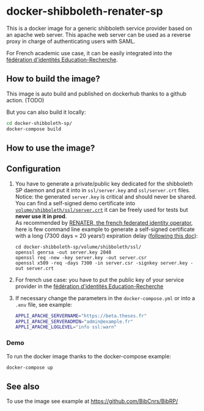 # docker-shibboleth-renater-sp

This is a docker image for a generic shibboleth service provider based on an apache web server. 
This apache web server can be used as a reverse proxy in charge of authenticating users with SAML.

For French academic use case, it can be easily integrated into the [fédération d'identités Education-Recherche](https://federation.renater.fr/registry?action=get_all).


## How to build the image?

This image is auto build and published on dockerhub thanks to a github action. (TODO)

But you can also build it locally:
```bash
cd docker-shibboleth-sp/
docker-compose build
```
## How to use the image?

## Configuration


1) You have to generate a private/public key dedicated for the shibboleth SP daemon and put it into in ``ssl/server.key`` and ``ssl/server.crt`` files. Notice: the generated ``server.key`` is critical and should never be shared. You can find a self-signed demo certificate into [``volume/shibboleth/ssl/server.crt``](https://github.com/abes-esr/docker-shibboleth-sp/tree/main/volume/shibboleth/ssl) it can be freely used for tests but **never use it in prod**.  
  As recommended by [RENATER, the french federated identity operator](https://services.renater.fr/federation/documentation/generale/certificats-saml#recommandations_techniques_pour_les_certificats), here is few command line example to generate a self-signed certificate with a long (7300 days = 20 years!) expiration delay ([following this doc](http://doc.ubuntu-fr.org/tutoriel/comment_creer_un_certificat_ssl)):
   ```
   cd docker-shibboleth-sp/volume/shibboleth/ssl/
   openssl genrsa -out server.key 2048
   openssl req -new -key server.key -out server.csr
   openssl x509 -req -days 7300 -in server.csr -signkey server.key -out server.crt
   ```

2) For french use case: you have to put the public key of your service provider in the [fédération d'identités Education-Recherche](https://federation.renater.fr/registry?action=get_all) 

3) If necessary change the parameters in the ``docker-compose.yml`` or into a ``.env`` file, see example:
   ```bash
   APPLI_APACHE_SERVERNAME="https://beta.theses.fr"
   APPLI_APACHE_SERVERADMIN="admin@example.fr"
   APPLI_APACHE_LOGLEVEL="info ssl:warn"
   ```

### Demo

To run the docker image thanks to the docker-compose example:
```bash
docker-compose up
```

## See also

To use the image see example at https://github.com/BibCnrs/BibRP/
